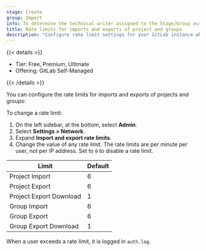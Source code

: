 ```yaml
---
stage: Create
group: Import
info: To determine the technical writer assigned to the Stage/Group associated with this page, see https://handbook.gitlab.com/handbook/product/ux/technical-writing/#assignments
title: Rate limits for imports and exports of project and groups
description: "Configure rate limit settings for your GitLab instance when importing or exporting projects or groups."
---
```


{{< details >}}

- Tier: Free, Premium, Ultimate
- Offering: GitLab Self-Managed

{{< /details >}}

You can configure the rate limits for imports and exports of projects and groups:

To change a rate limit:

1. On the left sidebar, at the bottom, select **Admin**.
1. Select **Settings > Network**.
1. Expand **Import and export rate limits**.
1. Change the value of any rate limit. The rate limits are per minute per user, not per IP address.
   Set to `0` to disable a rate limit.

| Limit                   | Default |
|-------------------------|---------|
| Project Import          | 6       |
| Project Export          | 6       |
| Project Export Download | 1       |
| Group Import            | 6       |
| Group Export            | 6       |
| Group Export Download   | 1       |

When a user exceeds a rate limit, it is logged in `auth.log`.
